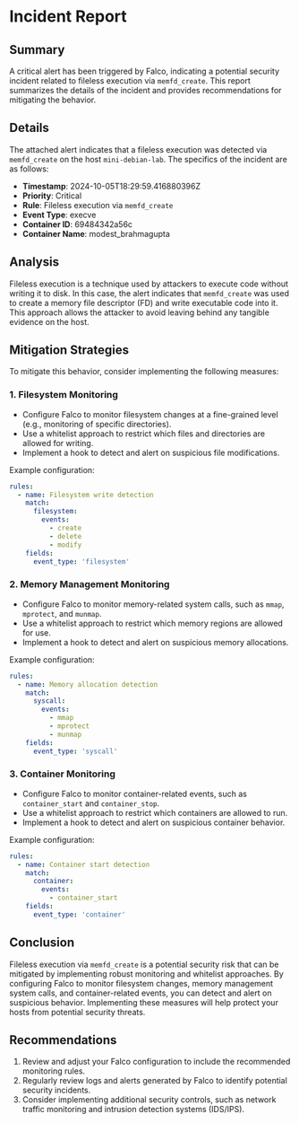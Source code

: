 **Incident Report**
====================

**Summary**
-----------

A critical alert has been triggered by Falco, indicating a potential security incident related to fileless execution via `memfd_create`. This report summarizes the details of the incident and provides recommendations for mitigating the behavior.

**Details**
------------

The attached alert indicates that a fileless execution was detected via `memfd_create` on the host `mini-debian-lab`. The specifics of the incident are as follows:

*   **Timestamp**: 2024-10-05T18:29:59.416880396Z
*   **Priority**: Critical
*   **Rule**: Fileless execution via `memfd_create`
*   **Event Type**: execve
*   **Container ID**: 69484342a56c
*   **Container Name**: modest_brahmagupta

**Analysis**
------------

Fileless execution is a technique used by attackers to execute code without writing it to disk. In this case, the alert indicates that `memfd_create` was used to create a memory file descriptor (FD) and write executable code into it. This approach allows the attacker to avoid leaving behind any tangible evidence on the host.

**Mitigation Strategies**
-------------------------

To mitigate this behavior, consider implementing the following measures:

### 1. **Filesystem Monitoring**

*   Configure Falco to monitor filesystem changes at a fine-grained level (e.g., monitoring of specific directories).
*   Use a whitelist approach to restrict which files and directories are allowed for writing.
*   Implement a hook to detect and alert on suspicious file modifications.

Example configuration:
```yml
rules:
  - name: Filesystem write detection
    match:
      filesystem:
        events:
          - create
          - delete
          - modify
    fields:
      event_type: 'filesystem'
```

### 2. **Memory Management Monitoring**

*   Configure Falco to monitor memory-related system calls, such as `mmap`, `mprotect`, and `munmap`.
*   Use a whitelist approach to restrict which memory regions are allowed for use.
*   Implement a hook to detect and alert on suspicious memory allocations.

Example configuration:
```yml
rules:
  - name: Memory allocation detection
    match:
      syscall:
        events:
          - mmap
          - mprotect
          - munmap
    fields:
      event_type: 'syscall'
```

### 3. **Container Monitoring**

*   Configure Falco to monitor container-related events, such as `container_start` and `container_stop`.
*   Use a whitelist approach to restrict which containers are allowed to run.
*   Implement a hook to detect and alert on suspicious container behavior.

Example configuration:
```yml
rules:
  - name: Container start detection
    match:
      container:
        events:
          - container_start
    fields:
      event_type: 'container'
```

**Conclusion**
--------------

Fileless execution via `memfd_create` is a potential security risk that can be mitigated by implementing robust monitoring and whitelist approaches. By configuring Falco to monitor filesystem changes, memory management system calls, and container-related events, you can detect and alert on suspicious behavior. Implementing these measures will help protect your hosts from potential security threats.

**Recommendations**
-------------------

1.  Review and adjust your Falco configuration to include the recommended monitoring rules.
2.  Regularly review logs and alerts generated by Falco to identify potential security incidents.
3.  Consider implementing additional security controls, such as network traffic monitoring and intrusion detection systems (IDS/IPS).
